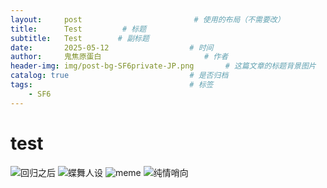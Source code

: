 ```yaml
---
layout:     post                         # 使用的布局（不需要改）
title:      Test         # 标题 
subtitle:   Test        # 副标题
date:       2025-05-12 				    # 时间
author:     鬼焦原蛋白 					    # 作者
header-img: img/post-bg-SF6private-JP.png 	    # 这篇文章的标题背景图片
catalog: true 						    # 是否归档
tags:								    # 标签
    - SF6
---
```


# test

<img src="(https://pub-de03f2409e59408c80179170f3969278.r2.dev/post-250514-1.JPG)" alt="回归之后" />
<img src="(https://pub-de03f2409e59408c80179170f3969278.r2.dev/post-250514-2.JPG)" alt="蝶舞人设" />
<img src="(https://pub-de03f2409e59408c80179170f3969278.r2.dev/post-250514-3.jpg)" alt="meme" />
<img src="(https://pub-de03f2409e59408c80179170f3969278.r2.dev/post-250514-4.JPG)" alt="纯情哨向" />
